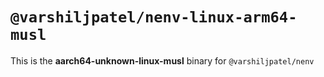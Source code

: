 # `@varshiljpatel/nenv-linux-arm64-musl`

This is the **aarch64-unknown-linux-musl** binary for `@varshiljpatel/nenv`
